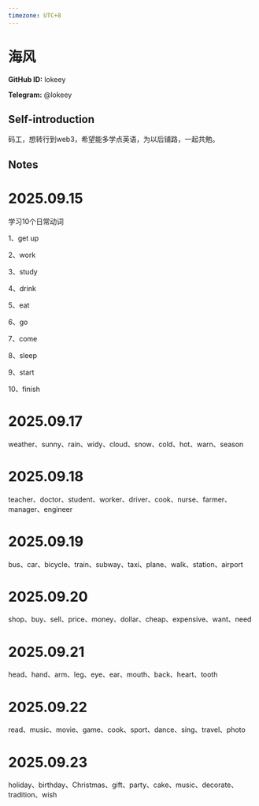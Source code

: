 ```yaml
---
timezone: UTC+8
---
```


# 海风

**GitHub ID:** lokeey

**Telegram:** @lokeey

## Self-introduction

码工，想转行到web3，希望能多学点英语，为以后铺路，一起共勉。

## Notes
<!-- Content_START -->
# 2025.09.15
<!-- DAILY_CHECKIN_2025-09-15_START -->
学习10个日常动词

1、get up

2、work

3、study

4、drink

5、eat

6、go

7、come

8、sleep

9、start

10、finish
<!-- DAILY_CHECKIN_2025-09-15_END -->


# 2025.09.17
<!-- DAILY_CHECKIN_2025-09-17_START -->
weather、sunny、rain、widy、cloud、snow、cold、hot、warn、season
<!-- DAILY_CHECKIN_2025-09-17_END -->


# 2025.09.18
<!-- DAILY_CHECKIN_2025-09-18_START -->
teacher、doctor、student、worker、driver、cook、nurse、farmer、manager、engineer
<!-- DAILY_CHECKIN_2025-09-18_END -->


# 2025.09.19
<!-- DAILY_CHECKIN_2025-09-19_START -->
bus、car、bicycle、train、subway、taxi、plane、walk、station、airport
<!-- DAILY_CHECKIN_2025-09-19_END -->


# 2025.09.20
<!-- DAILY_CHECKIN_2025-09-20_START -->
shop、buy、sell、price、money、dollar、cheap、expensive、want、need
<!-- DAILY_CHECKIN_2025-09-20_END -->


# 2025.09.21
<!-- DAILY_CHECKIN_2025-09-21_START -->
head、hand、arm、leg、eye、ear、mouth、back、heart、tooth
<!-- DAILY_CHECKIN_2025-09-21_END -->


# 2025.09.22
<!-- DAILY_CHECKIN_2025-09-22_START -->
read、music、movie、game、cook、sport、dance、sing、travel、photo
<!-- DAILY_CHECKIN_2025-09-22_END -->


# 2025.09.23
<!-- DAILY_CHECKIN_2025-09-23_START -->
holiday、birthday、Christmas、gift、party、cake、music、decorate、tradition、wish
<!-- DAILY_CHECKIN_2025-09-23_END -->
<!-- Content_END -->
